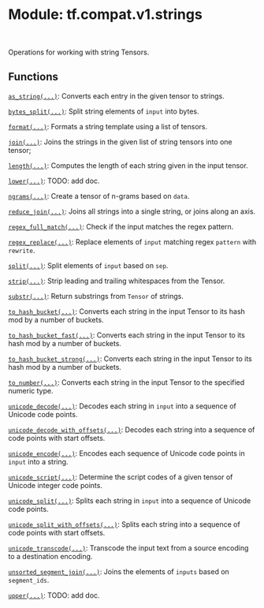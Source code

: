 <div itemscope itemtype="http://developers.google.com/ReferenceObject">
<meta itemprop="name" content="tf.compat.v1.strings" />
<meta itemprop="path" content="Stable" />
</div>

# Module: tf.compat.v1.strings


<table class="tfo-notebook-buttons tfo-api" align="left">
</table>



Operations for working with string Tensors.



## Functions

[`as_string(...)`](../../../tf/strings/as_string.md): Converts each entry in the given tensor to strings.

[`bytes_split(...)`](../../../tf/strings/bytes_split.md): Split string elements of `input` into bytes.

[`format(...)`](../../../tf/strings/format.md): Formats a string template using a list of tensors.

[`join(...)`](../../../tf/strings/join.md): Joins the strings in the given list of string tensors into one tensor;

[`length(...)`](../../../tf/compat/v1/strings/length.md): Computes the length of each string given in the input tensor.

[`lower(...)`](../../../tf/strings/lower.md): TODO: add doc.

[`ngrams(...)`](../../../tf/strings/ngrams.md): Create a tensor of n-grams based on `data`.

[`reduce_join(...)`](../../../tf/compat/v1/reduce_join.md): Joins all strings into a single string, or joins along an axis.

[`regex_full_match(...)`](../../../tf/strings/regex_full_match.md): Check if the input matches the regex pattern.

[`regex_replace(...)`](../../../tf/strings/regex_replace.md): Replace elements of `input` matching regex `pattern` with `rewrite`.

[`split(...)`](../../../tf/compat/v1/strings/split.md): Split elements of `input` based on `sep`.

[`strip(...)`](../../../tf/strings/strip.md): Strip leading and trailing whitespaces from the Tensor.

[`substr(...)`](../../../tf/compat/v1/strings/substr.md): Return substrings from `Tensor` of strings.

[`to_hash_bucket(...)`](../../../tf/compat/v1/string_to_hash_bucket.md): Converts each string in the input Tensor to its hash mod by a number of buckets.

[`to_hash_bucket_fast(...)`](../../../tf/strings/to_hash_bucket_fast.md): Converts each string in the input Tensor to its hash mod by a number of buckets.

[`to_hash_bucket_strong(...)`](../../../tf/strings/to_hash_bucket_strong.md): Converts each string in the input Tensor to its hash mod by a number of buckets.

[`to_number(...)`](../../../tf/compat/v1/string_to_number.md): Converts each string in the input Tensor to the specified numeric type.

[`unicode_decode(...)`](../../../tf/strings/unicode_decode.md): Decodes each string in `input` into a sequence of Unicode code points.

[`unicode_decode_with_offsets(...)`](../../../tf/strings/unicode_decode_with_offsets.md): Decodes each string into a sequence of code points with start offsets.

[`unicode_encode(...)`](../../../tf/strings/unicode_encode.md): Encodes each sequence of Unicode code points in `input` into a string.

[`unicode_script(...)`](../../../tf/strings/unicode_script.md): Determine the script codes of a given tensor of Unicode integer code points.

[`unicode_split(...)`](../../../tf/strings/unicode_split.md): Splits each string in `input` into a sequence of Unicode code points.

[`unicode_split_with_offsets(...)`](../../../tf/strings/unicode_split_with_offsets.md): Splits each string into a sequence of code points with start offsets.

[`unicode_transcode(...)`](../../../tf/strings/unicode_transcode.md): Transcode the input text from a source encoding to a destination encoding.

[`unsorted_segment_join(...)`](../../../tf/strings/unsorted_segment_join.md): Joins the elements of `inputs` based on `segment_ids`.

[`upper(...)`](../../../tf/strings/upper.md): TODO: add doc.



